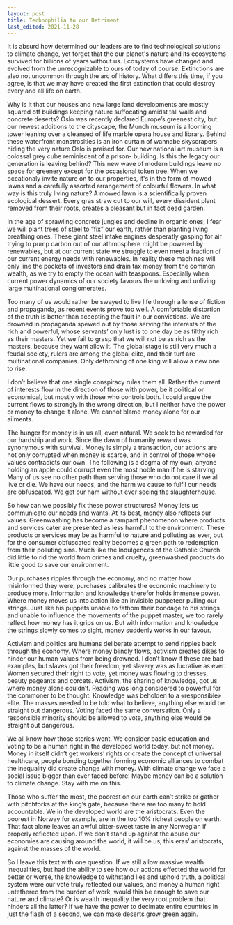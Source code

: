 ```yaml
---
layout: post
title: Technophilia to our Detriment
last_edited: 2021-11-28
---
```


It is absurd how determined our leaders are to find technological solutions to climate change, yet forget that the our planet's nature and its ecosystems survived for billions of years without us. Ecosystems have changed and evolved from the unrecognizable to ours of today of course. Extinctions are also not uncommon through the arc of history. What differs this time, if you agree, is that we may have created the first extinction that could destroy every and all life on earth.

Why is it that our houses and new large land developments are mostly squared off buildings keeping nature suffocating amidst tall walls and concrete deserts? Oslo was recently declared Europe’s greenest city, but our newest additions to the cityscape, the Munch museum is a looming tower leaning over a cleansed of life marble opera house and library. Behind these waterfront monstrosities is an iron curtain of wannabe skyscrapers hiding the very nature Oslo is praised for. Our new national art museum is a colossal grey cube reminiscent of a prison- building. Is this the legacy our generation is leaving behind? This new wave of modern buildings leave no space for greenery except for the occasional token tree. When we occationaly invite nature on to our properties, it's in the form of mowed lawns and a carefully assorted arrangement of colourful flowers. In what way is this truly living nature? A mowed lawn is a scientifically proven ecological dessert. Every gras straw cut to our will, every dissident plant removed from their roots, creates a pleasant but in fact dead garden.

In the age of sprawling concrete jungles and decline in organic ones, I fear we will plant trees of steel to “fix” our earth, rather than planting living breathing ones. These giant steel intake engines desperatly gasping for air trying to pump carbon out of our athmosphere might be powered by renewables, but at our current state we struggle to even meet a fraction of our current energy needs with renewables. In reality these machines will only line the pockets of investors and drain tax money from the common wealth, as we try to empty the ocean with teaspoons. Especially when current power dynamics of our society favours the unloving and unliving large multinational conglomerates. 

Too many of us would rather be swayed to live life through a lense of fiction and propaganda, as recent events prove too well. A comfortable distortion of the truth is better than accepting the fault in our convictions.
 We are drowned in propaganda spewed out by those serving the interests of the rich and powerful, whose servants’ only lust is to one day be as filthy rich as their masters. Yet we fail to grasp that we will not be as rich as the masters, because they want allow it. The global stage is still very much a feudal society, rulers are among the global elite, and their turf are multinational companies. Only dethroning of one king will allow a new one to rise.

I don’t believe that one single conspiracy rules them all. Rather the current of interests flow in the direction of those with power, be it political or economical, but mostly with those who controls both. I could argue the current flows to strongly in the wrong direction, but I neither have the power or money to change it alone. We cannot blame money alone for our ailments.

The hunger for money is in us all, even natural. We seek to be rewarded for our hardship and work. Since the dawn of humanity reward was synonymous with survival. Money is simply a transaction, our actions are not only corrupted when money is scarce, and in control of those whose values contradicts our own. The following is a dogma of my own, anyone holding an apple could corrupt even the most noble man if he is starving. Many of us see no other path than serving those who do not care if we all live or die. We have our needs, and the harm we cause to fulfil our needs are obfuscated. We get our ham without ever seeing the slaughterhouse.

So how can we possibly fix these power structures? Money lets us communicate our needs and wants. At its best, money also reflects our values. Greenwashing has become a rampant phenomenon where products and services cater are presented as less harmful to the environment. These products or services may be as harmful to nature and polluting as ever, but for the consumer obfuscated reality becomes a green path to redemption from their polluting sins. Much like the Indulgences of the Catholic Church did little to rid the world from crimes and cruelty, greenwashed products do little good to save our environment.

Our purchases ripples through the economy, and no matter how misinformed they were, purchases calibrates the economic machinery to produce more. Information and knowledge therefor holds immense power. Where money moves us into action like an invisible puppeteer pulling our strings. Just like his puppets unable to fathom their bondage to his strings and unable to influence the movements of the puppet master, we too rarely reflect how money has it grips on us. But with information and knowledge the strings slowly comes to sight, money suddenly works in our favour.

Activism and politics are humans deliberate attempt to send ripples back through the economy. Where money blindly flows, activism creates dikes to hinder our human values from being drowned. I don’t know if these are bad examples, but slaves got their freedom, yet slavery was as lucrative as ever. Women secured their right to vote, yet money was flowing to dresses, beauty pageants and corcets. Activism, the sharing of knowledge, got us where money alone couldn’t. Reading was long considered to powerful for the commoner to be thought. Knowledge was beholden to a «responsible» elite. The masses needed to be told what to believe, anything else would be straight out dangerous. Voting faced the same conversation. Only a responsible minority should be allowed to vote, anything else would be straight out dangerous.

We all know how those stories went. We consider basic education and voting to be a human right in the developed world today, but not money.
 Money in itself didn’t get workers’ rights or create the concept of universal healthcare, people bonding together forming economic alliances to combat the inequality did create change with money. With climate change we face a social issue bigger than ever faced before! Maybe money can be a solution to climate change. Stay with me on this.

Those who suffer the most, the poorest on our earth can’t strike or gather with pitchforks at the king’s gate, because there are too many to hold accountable. We in the developed world are the aristocrats. Even the poorest in Norway for example, are in the top 10% richest people on earth. That fact alone leaves an awful bitter-sweet taste in any Norwegian if properly reflected upon. If we don’t stand up against the abuse our economies are causing around the world, it will be us, this eras’ aristocrats, against the masses of the world.

So I leave this text with one question. If we still allow massive wealth inequalities, but had the ability to see how our actions effected the world for better or worse, the knowledge to withstand lies and uphold truth, a political system were our vote truly reflected our values, and money a human right untethered from the burden of work, would this be enough to save our nature and climate? Or is wealth inequality the very root problem that hinders all the latter?  If we have the power to decimate entire countries in just the flash of a second, we can make deserts grow green again.